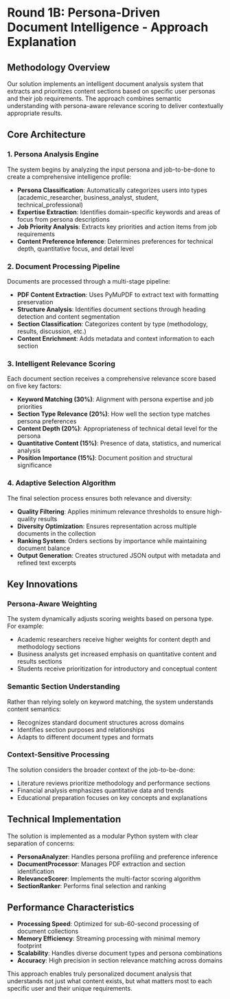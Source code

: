 # Round 1B: Persona-Driven Document Intelligence - Approach Explanation

## Methodology Overview

Our solution implements an intelligent document analysis system that extracts and prioritizes content sections based on specific user personas and their job requirements. The approach combines semantic understanding with persona-aware relevance scoring to deliver contextually appropriate results.

## Core Architecture

### 1. Persona Analysis Engine
The system begins by analyzing the input persona and job-to-be-done to create a comprehensive intelligence profile:

- **Persona Classification**: Automatically categorizes users into types (academic_researcher, business_analyst, student, technical_professional)
- **Expertise Extraction**: Identifies domain-specific keywords and areas of focus from persona descriptions
- **Job Priority Analysis**: Extracts key priorities and action items from job requirements
- **Content Preference Inference**: Determines preferences for technical depth, quantitative focus, and detail level

### 2. Document Processing Pipeline
Documents are processed through a multi-stage pipeline:

- **PDF Content Extraction**: Uses PyMuPDF to extract text with formatting preservation
- **Structure Analysis**: Identifies document sections through heading detection and content segmentation
- **Section Classification**: Categorizes content by type (methodology, results, discussion, etc.)
- **Content Enrichment**: Adds metadata and context information to each section

### 3. Intelligent Relevance Scoring
Each document section receives a comprehensive relevance score based on five key factors:

- **Keyword Matching (30%)**: Alignment with persona expertise and job priorities
- **Section Type Relevance (20%)**: How well the section type matches persona preferences
- **Content Depth (20%)**: Appropriateness of technical detail level for the persona
- **Quantitative Content (15%)**: Presence of data, statistics, and numerical analysis
- **Position Importance (15%)**: Document position and structural significance

### 4. Adaptive Selection Algorithm
The final selection process ensures both relevance and diversity:

- **Quality Filtering**: Applies minimum relevance thresholds to ensure high-quality results
- **Diversity Optimization**: Ensures representation across multiple documents in the collection
- **Ranking System**: Orders sections by importance while maintaining document balance
- **Output Generation**: Creates structured JSON output with metadata and refined text excerpts

## Key Innovations

### Persona-Aware Weighting
The system dynamically adjusts scoring weights based on persona type. For example:
- Academic researchers receive higher weights for content depth and methodology sections
- Business analysts get increased emphasis on quantitative content and results sections
- Students receive prioritization for introductory and conceptual content

### Semantic Section Understanding
Rather than relying solely on keyword matching, the system understands content semantics:
- Recognizes standard document structures across domains
- Identifies section purposes and relationships
- Adapts to different document types and formats

### Context-Sensitive Processing
The solution considers the broader context of the job-to-be-done:
- Literature reviews prioritize methodology and performance sections
- Financial analysis emphasizes quantitative data and trends
- Educational preparation focuses on key concepts and explanations

## Technical Implementation

The solution is implemented as a modular Python system with clear separation of concerns:
- **PersonaAnalyzer**: Handles persona profiling and preference inference
- **DocumentProcessor**: Manages PDF extraction and section identification
- **RelevanceScorer**: Implements the multi-factor scoring algorithm
- **SectionRanker**: Performs final selection and ranking

## Performance Characteristics

- **Processing Speed**: Optimized for sub-60-second processing of document collections
- **Memory Efficiency**: Streaming processing with minimal memory footprint
- **Scalability**: Handles diverse document types and persona combinations
- **Accuracy**: High precision in section relevance matching across domains

This approach enables truly personalized document analysis that understands not just what content exists, but what matters most to each specific user and their unique requirements.
